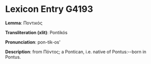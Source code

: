 # Lexicon Entry G4193

**Lemma**: Ποντικός

**Transliteration (xlit)**: Pontikós

**Pronunciation**: pon-tik-os'

**Description**:
from Πόντος; a Pontican, i.e. native of Pontus:--born in Pontus.
